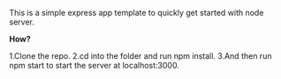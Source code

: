 This is a simple express app template to quickly get started with node server.

**How?**


1.Clone the repo.
2.cd into the folder and run npm install.
3.And then run npm start to start the server at localhost:3000.

